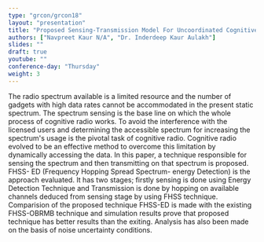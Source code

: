 ```yaml
---
type: "grcon/grcon18"
layout: "presentation"
title: "Proposed Sensing-Transmission Model For Uncoordinated Cognitive Radios"
authors: ["Navpreet Kaur N/A", "Dr. Inderdeep Kaur Aulakh"]
slides: ""
draft: true
youtube: ""
conference-day: "Thursday"
weight: 3
---
```

The radio spectrum available is a limited resource and the number of gadgets with high data rates cannot be accommodated in the present static spectrum.  The spectrum sensing is the base line on which the whole process of cognitive radio works. To avoid the interference with the licensed users and determining the accessible spectrum for increasing the spectrum's usage is the pivotal task of cognitive radio. Cognitive radio evolved to be an effective method to overcome this limitation by dynamically accessing the data. In this paper, a technique responsible for sensing the spectrum and then transmitting on that spectrum is proposed. FHSS- ED (Frequency Hopping Spread Spectrum- energy Detection) is the approach evaluated. It has two stages; firstly sensing is done using Energy Detection Technique and Transmission is done by hopping on available channels deduced from sensing stage by using FHSS technique. Comparision of the proposed technique FHSS-ED is made with the existing FHSS-OBRMB technique and simulation results prove that proposed technique has better results than the exiting. Analysis has also been made on the basis of noise uncertainty conditions.
